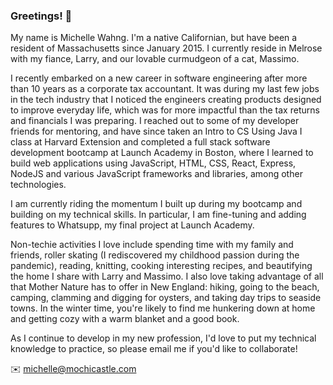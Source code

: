 ### Greetings! 👋

<!--
**mochicastle/mochicastle** is a ✨ _special_ ✨ repository because its `README.md` (this file) appears on your GitHub profile.

Here are some ideas to get you started:

- 🔭 I’m currently working on ...
- 🌱 I’m currently learning ...
- 👯 I’m looking to collaborate on ...
- 🤔 I’m looking for help with ...
- 💬 Ask me about ...
- 📫 How to reach me: ...
- 😄 Pronouns: ...
- ⚡ Fun fact: ...
-->

My name is Michelle Wahng. I'm a native Californian, but have been a resident of Massachusetts since January 2015. I currently reside in Melrose with my fiance, Larry, and our lovable curmudgeon of a cat, Massimo.

I recently embarked on a new career in software engineering after more than 10 years as a corporate tax accountant. It was during my last few jobs in the tech industry that I noticed the engineers creating products designed to improve everyday life, which was for more impactful than the tax returns and financials I was preparing. I reached out to some of my developer friends for mentoring, and have since taken an Intro to CS Using Java I class at Harvard Extension and completed a full stack software development bootcamp at Launch Academy in Boston, where I learned to build web applications using JavaScript, HTML, CSS, React, Express, NodeJS and various JavaScript frameworks and libraries, among other technologies.

I am currently riding the momentum I built up during my bootcamp and building on my technical skills. In particular, I am fine-tuning and adding features to Whatsupp, my final project at Launch Academy.

Non-techie activities I love include spending time with my family and friends, roller skating (I rediscovered my childhood passion during the pandemic), reading, knitting, cooking interesting recipes, and beautifying the home I share with Larry and Massimo. I also love taking advantage of all that Mother Nature has to offer in New England: hiking, going to the beach, camping, clamming and digging for oysters, and taking day trips to seaside towns. In the winter time, you're likely to find me hunkering down at home and getting cozy with a warm blanket and a good book.

As I continue to develop in my new profession, I'd love to put my technical knowledge to practice, so please email me if you'd like to collaborate!

:envelope: michelle@mochicastle.com
